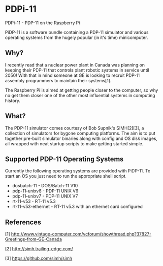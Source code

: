 PDPi-11
=======

PDPi-11 - PDP-11 on the Raspberry Pi

PiDP-11 is a software bundle containing a PDP-11 simulator and various operating
systems from the hugely popular (in it's time) minicomputer.

## Why?
I recently read that a nuclear power plant in Canada was planning on keeping
their PDP-11 that controls plant robotic systems in service until 2050! With
that in mind someone at GE is looking to recruit PDP-11 assembly programmers
to maintain their systems[1].

The Raspberry Pi is aimed at getting people closer to the computer, so why
no get them closer one of the other most influential systems in computing
history.

## What?
The PDP-11 simulator comes courtesy of Bob Supnik's SIMH[2][3], a collection
of simulators for bygone computing platforms. The aim is to put together
pre-built simulator binaries along with config and OS disk images, all
wrapped with neat startup scripts to make getting started simple.

## Supported PDP-11 Operating Systems
Currently the following operating systems are provided with PiDP-11. To start
an OS you just need to run the appropriate shell script.

* dosbatch-11 - DOS/Batch-11 V10
* pdp-11-unixv6 - PDP-11 UNIX V6
* pdp-11-unixv7 - PDP-11 UNIX V7
* rt-11-v53 - RT-11 v5.3
* rt-11-v53-ethernet - RT-11 v5.3 with an ethernet card configured

## References
[1] http://www.vintage-computer.com/vcforum/showthread.php?37827-Greetings-from-GE-Canada

[2] http://simh.trailing-edge.com/

[3] https://github.com/simh/simh

